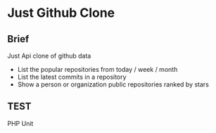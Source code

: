 # Just Github Clone

## Brief

Just Api clone of github data 

* List the popular repositories from today / week / month
* List the latest commits in a repository
* Show a person or organization public repositories ranked by stars

## TEST

PHP Unit 



